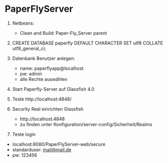 PaperFlyServer
==============


1. Netbeans:
    - Clean and Build: Paper-Fly_Server parent 

2. CREATE DATABASE paperfly DEFAULT CHARACTER SET utf8 COLLATE utf8_general_ci;

3. Datenbank Benutzer anlegen:
    - name: paperflyapp@localhost
    - pw:   admin
    - alle Rechte auswählen

3. Start Paperfly-Server auf Glassfish 4.0

4. Teste http://localhost:4848/

5. Security Real einrichten Glassfish
    - http://localhost:4848
    - zu finden unter Konfiguration/server-config/Sicherheit/Realms

6. Teste login
  - localhost:8080/PaperFlyServer-web/secure
  - standarduser: mail@mail.de
  - pw: 123456

